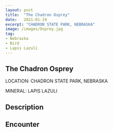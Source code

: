 ```yaml
---
layout: post
title:  "The Chadron Osprey"
date:   2021-01-19
excerpt: "CHADRON STATE PARK, NEBRASKA"
image: /images/Osprey.jpg
tag:
- Nebraska
- Bird
- Lapis Lazuli
---
```


## The Chadron Osprey

LOCATION: CHADRON STATE PARK, NEBRASKA

MINERAL: LAPIS LAZULI

## Description



## Encounter


